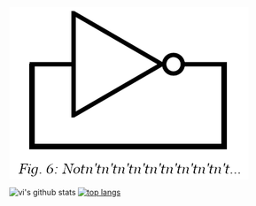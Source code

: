 <a href="http://lainplus.tk">
	<img src="not.png" align="top" />
</a>

![vi's github stats](https://github-readme-stats.vercel.app/api?username=lainplus&show_icons=true&theme=tokyonight)
[![top langs](https://github-readme-stats.vercel.app/api/top-langs/?username=lainplus&theme=tokyonight&count_private=true)](https://github.com/lainplus)
